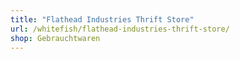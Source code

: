 ```yaml
---
title: "Flathead Industries Thrift Store"
url: /whitefish/flathead-industries-thrift-store/
shop: Gebrauchtwaren
---
```

